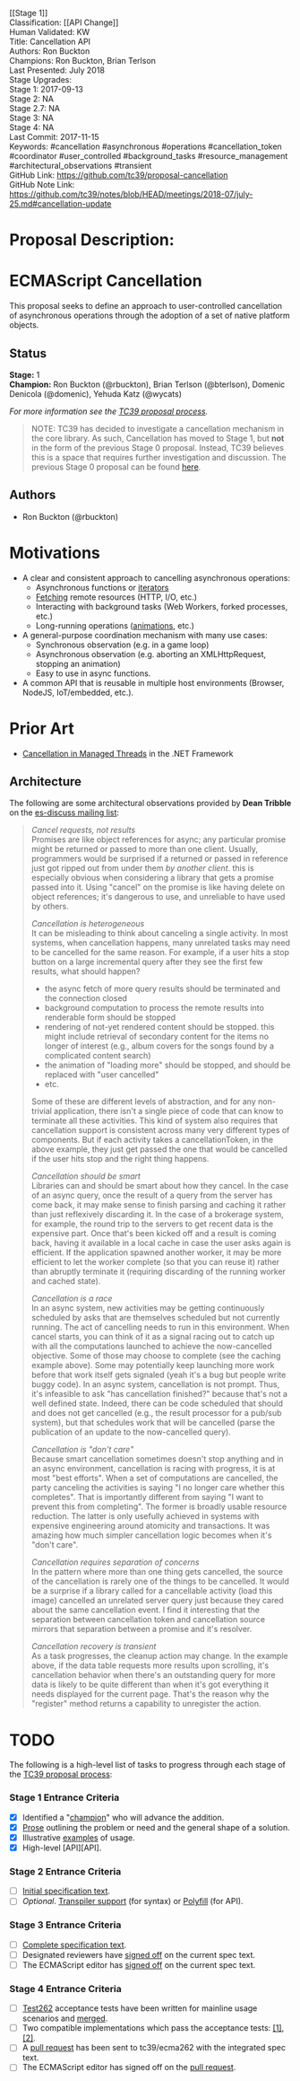 [[Stage 1]]<br>Classification: [[API Change]]<br>Human Validated: KW<br>Title: Cancellation API<br>Authors: Ron Buckton<br>Champions: Ron Buckton, Brian Terlson<br>Last Presented: July 2018<br>Stage Upgrades:<br>Stage 1: 2017-09-13  
Stage 2: NA  
Stage 2.7: NA  
Stage 3: NA  
Stage 4: NA<br>Last Commit: 2017-11-15<br>Keywords: #cancellation #asynchronous #operations #cancellation_token #coordinator #user_controlled #background_tasks #resource_management #architectural_observations #transient<br>GitHub Link: https://github.com/tc39/proposal-cancellation <br>GitHub Note Link: https://github.com/tc39/notes/blob/HEAD/meetings/2018-07/july-25.md#cancellation-update
# Proposal Description:
# ECMAScript Cancellation

This proposal seeks to define an approach to user-controlled cancellation of asynchronous operations
through the adoption of a set of native platform objects.

## Status

**Stage:** 1  
**Champion:** Ron Buckton (@rbuckton), Brian Terlson (@bterlson), Domenic Denicola (@domenic), Yehuda Katz (@wycats)

_For more information see the [TC39 proposal process](https://tc39.github.io/process-document/)._

> NOTE: TC39 has decided to investigate a cancellation mechanism in the core library.
> As such, Cancellation has moved to Stage 1, but **not** in the form of the previous Stage 0 proposal.
> Instead, TC39 believes this is a space that requires further investigation and discussion.
> The previous Stage 0 proposal can be found [here](stage0/README.md).

## Authors

* Ron Buckton (@rbuckton)

# Motivations

* A clear and consistent approach to cancelling asynchronous operations:
  * Asynchronous functions or [iterators](https://github.com/tc39/proposal-async-iteration)
  * [Fetching](https://fetch.spec.whatwg.org/#fetch-api) remote resources (HTTP, I/O, etc.)
  * Interacting with background tasks (Web Workers, forked processes, etc.)
  * Long-running operations ([animations](https://w3c.github.io/web-animations/), etc.)
* A general-purpose coordination mechanism with many use cases:
  * Synchronous observation (e.g. in a game loop)
  * Asynchronous observation (e.g. aborting an XMLHttpRequest, stopping an animation)
  * Easy to use in async functions.
* A common API that is reusable in multiple host environments (Browser, NodeJS, IoT/embedded, etc.).

# Prior Art

* [Cancellation in Managed Threads](https://msdn.microsoft.com/en-us/library/dd997364(v=vs.110)) in the .NET Framework

## Architecture
The following are some architectural observations provided by **Dean Tribble** on the [es-discuss mailing list](https://mail.mozilla.org/pipermail/es-discuss/2015-March/041887.html):

> *Cancel requests, not results*  
> Promises are like object references for async; any particular promise might
> be returned or passed to more than one client. Usually, programmers would
> be surprised if a returned or passed in reference just got ripped out from
> under them *by another client*. this is especially obvious when considering
> a library that gets a promise passed into it. Using "cancel" on the promise
> is like having delete on object references; it's dangerous to use, and
> unreliable to have used by others.
>
> *Cancellation is heterogeneous*  
> It can be misleading to think about canceling a single activity. In most
> systems, when cancellation happens, many unrelated tasks may need to be
> cancelled for the same reason. For example, if a user hits a stop button on
> a large incremental query after they see the first few results, what should
> happen?
>
> - the async fetch of more query results should be terminated and the
> connection closed
> - background computation to process the remote results into renderable
> form should be stopped
> - rendering of not-yet rendered content should be stopped. this might
> include retrieval of secondary content for the items no longer of interest
> (e.g., album covers for the songs found by a complicated content search)
> - the animation of "loading more" should be stopped, and should be
> replaced with "user cancelled"
> - etc.
>
> Some of these are different levels of abstraction, and for any non-trivial
> application, there isn't a single piece of code that can know to terminate
> all these activities. This kind of system also requires that cancellation
> support is consistent across many very different types of components. But
> if each activity takes a cancellationToken, in the above example, they just
> get passed the one that would be cancelled if the user hits stop and the
> right thing happens.
>
> *Cancellation should be smart*  
> Libraries can and should be smart about how they cancel. In the case of an
> async query, once the result of a query from the server has come back, it
> may make sense to finish parsing and caching it rather than just
> reflexively discarding it. In the case of a brokerage system, for example,
> the round trip to the servers to get recent data is the expensive part.
> Once that's been kicked off and a result is coming back, having it
> available in a local cache in case the user asks again is efficient. If the
> application spawned another worker, it may be more efficient to let the
> worker complete (so that you can reuse it) rather than abruptly terminate
> it (requiring discarding of the running worker and cached state).
>
> *Cancellation is a race*  
> In an async system, new activities may be getting continuously scheduled by
> asks that are themselves scheduled but not currently running. The act of
> cancelling needs to run in this environment. When cancel starts, you can
> think of it as a signal racing out to catch up with all the computations
> launched to achieve the now-cancelled objective. Some of those may choose
> to complete (see the caching example above). Some may potentially keep
> launching more work before that work itself gets signaled (yeah it's a bug
> but people write buggy code). In an async system, cancellation is not
> prompt. Thus, it's infeasible to ask "has cancellation finished?" because
> that's not a well defined state. Indeed, there can be code scheduled that
> should and does not get cancelled (e.g., the result processor for a pub/sub
> system), but that schedules work that will be cancelled (parse the
> publication of an update to the now-cancelled query).
>
> *Cancellation is "don't care"*  
> Because smart cancellation sometimes doesn't stop anything and in an async
> environment, cancellation is racing with progress, it is at most "best
> efforts". When a set of computations are cancelled, the party canceling the
> activities is saying "I no longer care whether this completes". That is
> importantly different from saying "I want to prevent this from completing".
> The former is broadly usable resource reduction. The latter is only
> usefully achieved in systems with expensive engineering around atomicity
> and transactions. It was amazing how much simpler cancellation logic
> becomes when it's "don't care".
>
> *Cancellation requires separation of concerns*  
> In the pattern where more than one thing gets cancelled, the source of the
> cancellation is rarely one of the things to be cancelled. It would be a
> surprise if a library called for a cancellable activity (load this image)
> cancelled an unrelated server query just because they cared about the same
> cancellation event. I find it interesting that the separation between
> cancellation token and cancellation source mirrors that separation between
> a promise and it's resolver.
>
> *Cancellation recovery is transient*  
> As a task progresses, the cleanup action may change. In the example above,
> if the data table requests more results upon scrolling, it's cancellation
> behavior when there's an outstanding query for more data is likely to be
> quite different than when it's got everything it needs displayed for the
> current page. That's the reason why the "register" method returns a
> capability to unregister the action.

# TODO

The following is a high-level list of tasks to progress through each stage of the [TC39 proposal process](https://tc39.github.io/process-document/):

### Stage 1 Entrance Criteria

* [x] Identified a "[champion][Champion]" who will advance the addition.  
* [x] [Prose][Prose] outlining the problem or need and the general shape of a solution.  
* [x] Illustrative [examples][Examples] of usage.  
* [x] High-level [API][API].  

### Stage 2 Entrance Criteria

* [ ] [Initial specification text][Specification].  
* [ ] _Optional_. [Transpiler support][Transpiler] (for syntax) or [Polyfill][Polyfill] (for API).  

### Stage 3 Entrance Criteria

* [ ] [Complete specification text][Specification].  
* [ ] Designated reviewers have [signed off][Stage3ReviewerSignOff] on the current spec text.  
* [ ] The ECMAScript editor has [signed off][Stage3EditorSignOff] on the current spec text.  

### Stage 4 Entrance Criteria

* [ ] [Test262](https://github.com/tc39/test262) acceptance tests have been written for mainline usage scenarios and [merged][Test262PullRequest].  
* [ ] Two compatible implementations which pass the acceptance tests: [\[1\]][Implementation1], [\[2\]][Implementation2].  
* [ ] A [pull request][Ecma262PullRequest] has been sent to tc39/ecma262 with the integrated spec text.  
* [ ] The ECMAScript editor has signed off on the [pull request][Ecma262PullRequest].  

<!-- The following are shared links used throughout the README: -->

[Object]: https://tc39.github.io/ecma262/#sec-object-constructor
[String]: https://tc39.github.io/ecma262/#sec-string-constructor
[Boolean]: https://tc39.github.io/ecma262/#sec-boolean-constructor
[Function]: https://tc39.github.io/ecma262/#sec-function-constructor
[Error]: https://tc39.github.io/ecma262/#sec-error-constructor
[Iterable]: https://tc39.github.io/ecma262/#sec-symbol.iterator
[JobQueue]: https://tc39.github.io/ecma262/#sec-jobs-and-job-queues
[Champion]: #status
[Prose]: #proposal
[Examples]: #examples
[Specification]: #todo
[Transpiler]: #todo
[Polyfill]: #todo
[Stage3ReviewerSignOff]: #todo
[Stage3EditorSignOff]: #todo
[Test262PullRequest]: #todo
[Implementation1]: #todo
[Implementation2]: #todo
[Ecma262PullRequest]: #todo
<br>